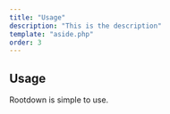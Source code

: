 ```yaml
---
title: "Usage"
description: "This is the description"
template: "aside.php"
order: 3
---
```


## Usage

Rootdown is simple to use.

<script src="https://gist.github.com/netotaku/ad6cad05bcce069ece95.js"></script>
